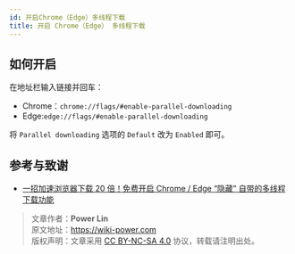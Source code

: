 ```yaml
---
id: 开启Chrome（Edge）多线程下载
title: 开启 Chrome（Edge） 多线程下载
---
```


## 如何开启

在地址栏输入链接并回车：

- Chrome：`chrome://flags/#enable-parallel-downloading`
- Edge:`edge://flags/#enable-parallel-downloading`

将 `Parallel downloading` 选项的 `Default` 改为 `Enabled` 即可。

## 参考与致谢 

- [一招加速浏览器下载 20 倍！免费开启 Chrome / Edge “隐藏” 自带的多线程下载功能](https://www.iplaysoft.com/chrome-parallel-download.html)

> 文章作者：**Power Lin**  
> 原文地址：<https://wiki-power.com>  
> 版权声明：文章采用 [CC BY-NC-SA 4.0](https://creativecommons.org/licenses/by/4.0/deed.zh) 协议，转载请注明出处。